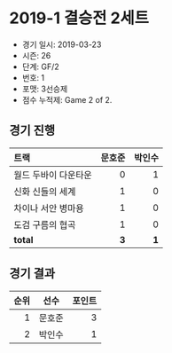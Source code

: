 # 2019-1 결승전 2세트

- 경기 일시: 2019-03-23
- 시즌: 26
- 단계: GF/2
- 번호: 1
- 포맷: 3선승제
- 점수 누적제: Game 2 of 2.





## 경기 진행

| 트랙 | 문호준 | 박인수 |
|:---|---:|---:|
| 월드 두바이 다운타운 | 0 | 1 |
| 신화 신들의 세계 | 1 | 0 |
| 차이나 서안 병마용 | 1 | 0 |
| 도검 구름의 협곡 | 1 | 0 |
| __total__ | __3__ | __1__ |




## 경기 결과

| 순위 | 선수 | 포인트 |
|---:|:---:|---:|
| 1 | 문호준 | 3 |
| 2 | 박인수 | 1 |

